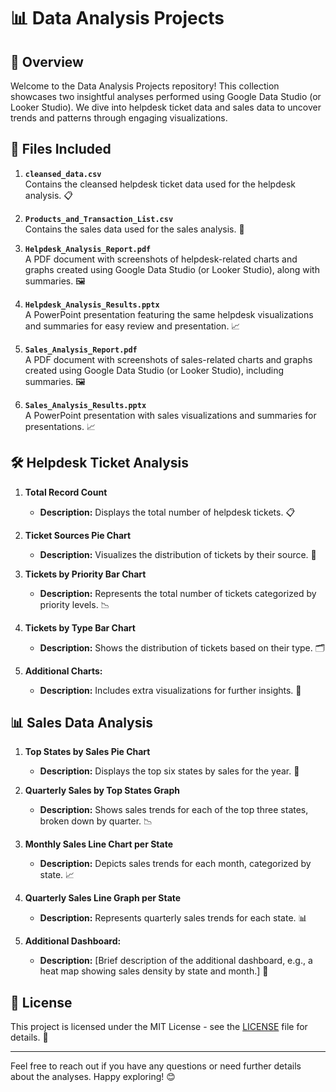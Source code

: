 # 📊 Data Analysis Projects

## 🌟 Overview

Welcome to the Data Analysis Projects repository! This collection showcases two insightful analyses performed using Google Data Studio (or Looker Studio). We dive into helpdesk ticket data and sales data to uncover trends and patterns through engaging visualizations.

## 📁 Files Included

1. **`cleansed_data.csv`**  
   Contains the cleansed helpdesk ticket data used for the helpdesk analysis. 📋

2. **`Products_and_Transaction_List.csv`**  
   Contains the sales data used for the sales analysis. 🛒

3. **`Helpdesk_Analysis_Report.pdf`**  
   A PDF document with screenshots of helpdesk-related charts and graphs created using Google Data Studio (or Looker Studio), along with summaries. 🖼️

4. **`Helpdesk_Analysis_Results.pptx`**  
   A PowerPoint presentation featuring the same helpdesk visualizations and summaries for easy review and presentation. 📈

5. **`Sales_Analysis_Report.pdf`**  
   A PDF document with screenshots of sales-related charts and graphs created using Google Data Studio (or Looker Studio), including summaries. 🖼️

6. **`Sales_Analysis_Results.pptx`**  
   A PowerPoint presentation with sales visualizations and summaries for presentations. 📈

## 🛠️ Helpdesk Ticket Analysis

1. **Total Record Count**  
   - **Description:** Displays the total number of helpdesk tickets. 📋

2. **Ticket Sources Pie Chart**  
   - **Description:** Visualizes the distribution of tickets by their source. 🍰

3. **Tickets by Priority Bar Chart**  
   - **Description:** Represents the total number of tickets categorized by priority levels. 📉

4. **Tickets by Type Bar Chart**  
   - **Description:** Shows the distribution of tickets based on their type. 🗂️

5. **Additional Charts:**  
   - **Description:** Includes extra visualizations for further insights. 🌟

## 📊 Sales Data Analysis

1. **Top States by Sales Pie Chart**  
   - **Description:** Displays the top six states by sales for the year. 🍰

2. **Quarterly Sales by Top States Graph**  
   - **Description:** Shows sales trends for each of the top three states, broken down by quarter. 📉

3. **Monthly Sales Line Chart per State**  
   - **Description:** Depicts sales trends for each month, categorized by state. 📈

4. **Quarterly Sales Line Graph per State**  
   - **Description:** Represents quarterly sales trends for each state. 📊

5. **Additional Dashboard:**  
   - **Description:** [Brief description of the additional dashboard, e.g., a heat map showing sales density by state and month.] 🌟

## 📜 License

This project is licensed under the MIT License - see the [LICENSE](LICENSE) file for details. 📝

---

Feel free to reach out if you have any questions or need further details about the analyses. Happy exploring! 😊
